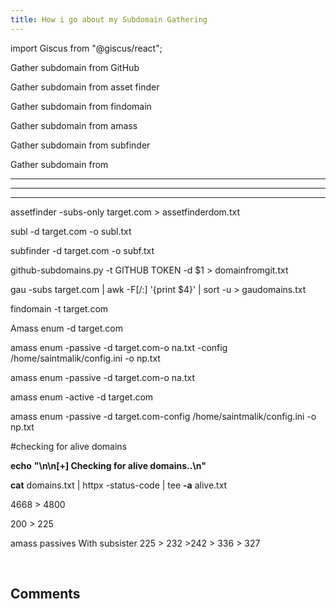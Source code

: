 ```yaml
---
title: How i go about my Subdomain Gathering
---
```

import Giscus from "@giscus/react";

Gather subdomain from GitHub

Gather subdomain from asset finder

Gather subdomain from findomain

Gather subdomain from amass

Gather subdomain from subfinder

Gather subdomain from

-------
------
-----

assetfinder -subs-only target.com > assetfinderdom.txt 

subl -d target.com  -o subl.txt 

subfinder -d target.com  -o subf.txt

github-subdomains.py -t GITHUB TOKEN -d $1 > domainfromgit.txt

gau -subs target.com | awk -F[/:] '{print $4}' | sort -u > gaudomains.txt

findomain -t target.com

Amass enum -d target.com

amass enum -passive -d target.com-o na.txt -config /home/saintmalik/config.ini -o np.txt

amass enum -passive -d target.com-o na.txt

amass enum -active -d target.com

amass enum -passive -d target.com-config /home/saintmalik/config.ini -o np.txt

#checking for alive domains

**echo** **"\n\n[+] Checking for alive domains..\n"**

**cat** domains.txt | httpx -status-code | tee **-a** alive.txt

4668 > 4800

200 > 225

amass passives With subsister 225 > 232 >242 > 336 > 327

<br/>
<h2>Comments</h2>
<Giscus
id="comments"
repo="saintmalik/blog.saintmalik.me"
repoId="MDEwOlJlcG9zaXRvcnkzOTE0MzQyOTI="
category="General"
categoryId="DIC_kwDOF1TQNM4CQ8lN"
mapping="title"
term="Comments"
reactionsEnabled="1"
emitMetadata="0"
inputPosition="top"
theme="preferred_color_scheme"
lang="en"
loading="lazy"
crossorigin="anonymous"
    />